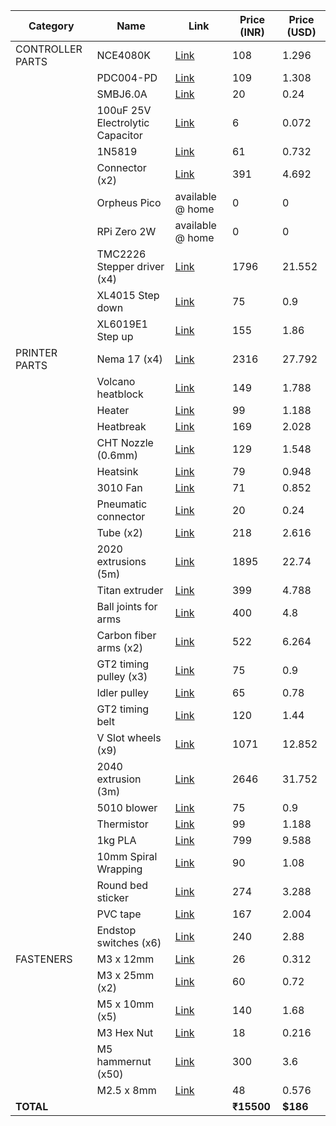 | Category         | Name                               | Link                                                                                                                                                                                                                     | Price (INR) | Price (USD) |
|------------------|------------------------------------|--------------------------------------------------------------------------------------------------------------------------------------------------------------------------------------------------------------------------|-------------|-------------|
| CONTROLLER PARTS | NCE4080K                           | [Link](https://roboticsdna.in/product/nce4080k-40v-80a-n-channel-enhancement-mode-power-mosfet/)                                                                                                                         | 108         | 1.296       |
|                  | PDC004-PD                          | [Link](https://robu.in/product/pdc004-pd-pd-decoy-module-20v/)                                                                                                                                                           | 109         | 1.308       |
|                  | SMBJ6.0A                           | [Link](https://roboticsdna.in/product/smbj6-0a-6v-600w-esd-suppressor-tvs-diode-2pin-smb-do-214aa/)                                                                                                                      | 20          | 0.24        |
|                  | 100uF 25V Electrolytic Capacitor   | [Link](https://robu.in/product/100uf-25v-electrolytic-capacitor-pack-of-10/)                                                                                                                                             | 6           | 0.072       |
|                  | 1N5819                             | [Link](https://roboticsdna.in/product/in5819-schottky-diode/)                                                                                                                                                            | 61          | 0.732       |
|                  | Connector (x2)                     | [Link](https://roboticsdna.in/product/xy2500-9-pin-3-81-mm-male-pitch-straight-screw-terminal-block-socket/)                                                                                                             | 391         | 4.692       |
|                  | Orpheus Pico                       | available @ home                                                                                                                                                                                                         | 0           | 0           |
|                  | RPi Zero 2W                        | available @ home                                                                                                                                                                                                         | 0           | 0           |
|                  | TMC2226 Stepper driver (x4)        | [Link](https://novo3d.in/tmc2226-driver/)                                                                                                                                                                                | 1796        | 21.552      |
|                  | XL4015 Step down                   | [Link](https://robu.in/product/xl4015-5a-dc-dc-step-down-adjustable-power-supply-buck-module-led-with-heatsink/)                                                                                                        | 75          | 0.9         |
|                  | XL6019E1 Step up                   | [Link](https://robu.in/product/xl6019e1-dc-dc-step-converter-performance-ultra-lm2577-booster-circuit-board/)                                                                                                            | 155         | 1.86        |
| PRINTER PARTS    | Nema 17 (x4)                       | [Link](https://novo3d.in/42-stepper-motor-nema17/)                                                                                                                                                                       | 2316        | 27.792      |
|                  | Volcano heatblock                  | [Link](https://novo3d.in/pt100-volcano-heat-block/)                                                                                                                                                                     | 149         | 1.788       |
|                  | Heater                             | [Link](https://novo3d.in/24v-50w-heater-cartridge/)                                                                                                                                                                      | 99          | 1.188       |
|                  | Heatbreak                          | [Link](https://novo3d.in/ender3-s1-sprite-throat/)                                                                                                                                                                      | 169         | 2.028       |
|                  | CHT Nozzle (0.6mm)                 | [Link](https://novo3d.in/v6-cht-nozzle/)                                                                                                                                                                                 | 129         | 1.548       |
|                  | Heatsink                           | [Link](https://novo3d.in/e3d-v6-heatsink/)                                                                                                                                                                               | 79          | 0.948       |
|                  | 3010 Fan                           | [Link](https://robu.in/product/12v-3010-cooling-fan-for-3d-printer/)                                                                                                                                                     | 71          | 0.852       |
|                  | Pneumatic connector                | [Link](https://novo3d.in/pc4-m6/)                                                                                                                                                                                        | 20          | 0.24        |
|                  | Tube (x2)                          | [Link](https://novo3d.in/ptfe-tube-white/)                                                                                                                                                                               | 218         | 2.616       |
|                  | 2020 extrusions (5m)               | [Link](https://www.fastdep.in/product/tslot-2020/?src=search&q=2020)                                                                                                                                                     | 1895        | 22.74       |
|                  | Titan extruder                     | [Link](https://novo3d.in/titan-extruder/)                                                                                                                                                                                | 399         | 4.788       |
|                  | Ball joints for arms               | [Link](https://roboticsdna.in/product/reprap-delta-kossel-mini-5347-delta-ball-headed-buckle-ball-caps-parallel-arm-rod-carbon-rod-joints-kit-with-12pcs-m3-for-3d-printer/)                                           | 400         | 4.8         |
|                  | Carbon fiber arms (x2)             | [Link](https://robu.in/product/pultruded-carbon-fiber-tube-hollow-3mmod-1-5mm-id-1000mm-pack-of-2/)                                                                                                                     | 522         | 6.264       |
|                  | GT2 timing pulley (x3)             | [Link](https://novo3d.in/motor-pulley/)                                                                                                                                                                                  | 75          | 0.9         |
|                  | Idler pulley                       | [Link](https://novo3d.in/idler-pulley-6mm/)                                                                                                                                                                              | 65          | 0.78        |
|                  | GT2 timing belt                    | [Link](https://novo3d.in/gt2-6mm-belt/)                                                                                                                                                                                  | 120         | 1.44        |
|                  | V Slot wheels (x9)                 | [Link](https://novo3d.in/v-wheel/)                                                                                                                                                                                       | 1071        | 12.852      |
|                  | 2040 extrusion (3m)                | [Link](https://www.fastdep.in/product/tslot-vslot-2040/?src=search&q=2040%2520extrusions)                                                                                                                               | 2646        | 31.752      |
|                  | 5010 blower                        | [Link](https://novo3d.in/blower-cooling-fan-5015/)                                                                                                                                                                      | 75          | 0.9         |
|                  | Thermistor                         | [Link](https://novo3d.in/ntc-sensor/)                                                                                                                                                                                    | 99          | 1.188       |
|                  | 1kg PLA                            | [Link](https://novo3d.in/filament/)                                                                                                                                                                                      | 799         | 9.588       |
|                  | 10mm Spiral Wrapping               | [Link](https://robu.in/product/10mm-spiral-wrapping-band-black-10m-for-wires/)                                                                                                                                           | 90          | 1.08        |
|                  | Round bed sticker                  | [Link](https://robu.in/product/round-heated-bed-sticker-for-3d-printer-build-plate-with-adhesive-backing/)                                                                                                               | 274         | 3.288       |
|                  | PVC tape                           | [Link](https://robu.in/product/pro-power-pvc-tape-1920b-general-purpose-tape-pvc-20m-x-19mm/)                                                                                                                            | 167         | 2.004       |
|                  | Endstop switches (x6)              | [Link](https://roboticsdna.in/product/omron-3d-printer-limit-switch-endstop-ss-5gl/)                                                                                                                                     | 240         | 2.88        |
| FASTENERS        | M3 x 12mm                          | [Link](https://www.fastdep.in/product/socket-head-m3x12mm/)                                                                                                                                                             | 26          | 0.312       |
|                  | M3 x 25mm (x2)                     | [Link](https://www.fastdep.in/product/socket-head-screws-m3x25mm/)                                                                                                                                                       | 60          | 0.72        |
|                  | M5 x 10mm (x5)                     | [Link](https://www.fastdep.in/product/socket-head-screws-m5x10mm/)                                                                                                                                                       | 140         | 1.68        |
|                  | M3 Hex Nut                         | [Link](https://www.fastdep.in/product/hex-nut-m3/)                                                                                                                                                                       | 18          | 0.216       |
|                  | M5 hammernut (x50)                 | [Link](https://novo3d.in/hammernut/)                                                                                                                                                                                     | 300         | 3.6         |
|                  | M2.5 x 8mm                         | [Link](https://www.fastdep.in/product/pan-head-screw-m2-5x8mm/)                                                                                                                                                          | 48          | 0.576       |
| **TOTAL**        |                                    |                                                                                                                                                                                                                          | **₹15500**  | **$186**    |